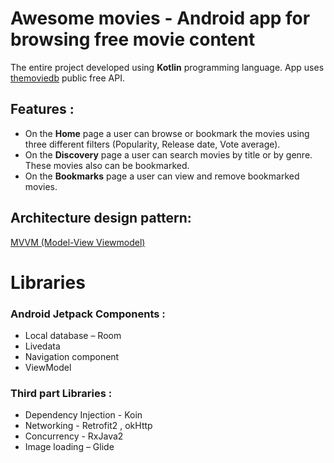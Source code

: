 # Awesome movies - Android app for browsing free movie content
The entire project developed using **Kotlin** programming language. App uses [themoviedb](https://www.themoviedb.org/documentation/api) public free API.

## Features :

* On the **Home** page a user can browse or bookmark the movies using three different filters (Popularity, Release date, Vote average).
* On the **Discovery** page a user can search movies by title or by genre. These movies also can be bookmarked. 
* On the **Bookmarks** page a user can view and remove bookmarked movies.

## Architecture design pattern:

[MVVM (Model-View Viewmodel)](https://en.wikipedia.org/wiki/Model%E2%80%93view%E2%80%93viewmodel)

# Libraries 

### Android Jetpack Components :
* Local database – Room
* Livedata
* Navigation component
* ViewModel

### Third part Libraries :
* Dependency Injection - Koin
* Networking - Retrofit2 , okHttp
* Concurrency - RxJava2
* Image loading – Glide


